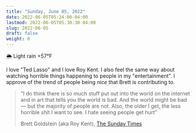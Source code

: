 ```yaml
---
title: "Sunday, June 05, 2022"
date: 2022-06-05T05:24:00-04:00
lastmod: 2022-06-05T05:30:30-04:00
slug: 2022-06-05
draft: false
weight: 0
---
```


🌦   Light rain +57°F

I love "Ted Lasso" and I love Roy Kent. I also feel the same way about watching horrible things happening to people in my "entertainment". I approve of the trend of people being _nice_ that Brett is contributing to.

> “I do think there is so much stuff put out into the world on the internet and in art that tells you the world is bad. And the world might be bad — but the majority of people are not. Also, the older I get, the less horrible shit I want to see. I hate seeing people get hurt”
>
> Brett Goldstein (aka Roy Kent), [The Sunday Times](https://www.thetimes.co.uk/article/ted-lassos-brett-goldstein-im-a-20-year-overnight-success-t9hvzpq2p)

[//]: # "Exported with love from a post written in Org mode"
[//]: # "- https://github.com/kaushalmodi/ox-hugo"
